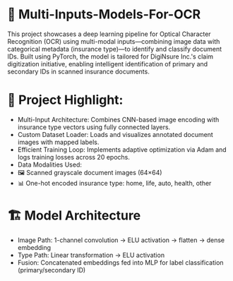 # 🧠 Multi-Inputs-Models-For-OCR
This project showcases a deep learning pipeline for Optical Character Recognition (OCR) using multi-modal inputs—combining image data with categorical metadata (insurance type)—to identify and classify document IDs. Built using PyTorch, the model is tailored for DigiNsure Inc.'s claim digitization initiative, enabling intelligent identification of primary and secondary IDs in scanned insurance documents.
# 🚀 Project Highlight:
- Multi-Input Architecture: Combines CNN-based image encoding with insurance type vectors using fully connected layers.
- Custom Dataset Loader: Loads and visualizes annotated document images with mapped labels.
- Efficient Training Loop: Implements adaptive optimization via Adam and logs training losses across 20 epochs.
- Data Modalities Used:
- 🖼️ Scanned grayscale document images (64×64)
- 📊 One-hot encoded insurance type: home, life, auto, health, other
# 🏗️ Model Architecture
- Image Path: 1-channel convolution → ELU activation → flatten → dense embedding
- Type Path: Linear transformation → ELU activation
- Fusion: Concatenated embeddings fed into MLP for label classification (primary/secondary ID)
